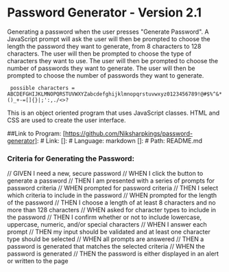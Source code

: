 # Password Generator - Version 2.1

Generating a password when the user presses "Generate Password". A JavaScript prompt will ask the user will then be prompted to choose the length the password they want to generate, from 8 characters to 128 characters. The user will then be prompted to choose the type of characters they want to use. The user will then be prompted to choose the number of passwords they want to generate.
The user will then be prompted to choose the number of passwords they want to generate.

```
 possible characters = ABCDEFGHIJKLMNOPQRSTUVWXYZabcdefghijklmnopqrstuvwxyz0123456789!@#$%^&*()_+-=[]{}|;':,./<>?
```

This is an object oriented program that uses JavaScript classes.
HTML and CSS are used to create the user interface.

##Link to Program:
[https://github.com/Niksharpkings/password-generator]: # Link:
[]: # Language: markdown
[]: # Path: README.md

### Criteria for Generating the Password:

// GIVEN I need a new, secure password
// WHEN I click the button to generate a password
// THEN I am presented with a series of prompts for password criteria
// WHEN prompted for password criteria
// THEN I select which criteria to include in the password
// WHEN prompted for the length of the password
// THEN I choose a length of at least 8 characters and no more than 128 characters
// WHEN asked for character types to include in the password
// THEN I confirm whether or not to include lowercase, uppercase, numeric, and/or special characters
// WHEN I answer each prompt
// THEN my input should be validated and at least one character type should be selected
// WHEN all prompts are answered
// THEN a password is generated that matches the selected criteria
// WHEN the password is generated
// THEN the password is either displayed in an alert or written to the page
